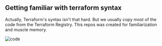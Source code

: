 ## Getting familiar with terraform syntax
Actually, Terraform's syntax isn't that hard. But we usually copy most of the code from the Terraform Registry.
This repos was created for familiarization and muscle memory.

![code](https://user-images.githubusercontent.com/33342822/152632680-778cb98b-a0d2-4edc-b226-031e0f06d624.png)
